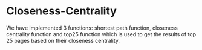 # Closeness-Centrality
We have implemented 3 functions: shortest path function, closeness centrality function and top25 function which is used to get the results of top 25 pages based on their closeness centrality.

